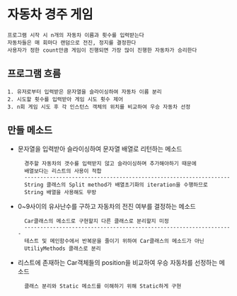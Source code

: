 # 자동차 경주 게임
    프로그램 시작 시 n개의 자동차 이름과 횟수를 입력받는다
    자동차들은 매 회마다 랜덤으로 전진, 정지를 결정한다
    사용자가 정한 count만큼 게임이 진행되면 가장 많이 진행한 자동차가 승리한다


## 프로그램 흐름
    1. 유저로부터 입력받은 문자열을 슬라이싱하여 자동차 이름 분리
    2. 시도할 횟수를 입력받아 게임 시도 횟수 제어
    3. n회 게임 시도 후 각 인스턴스 객체의 위치를 비교하여 우승 자동차 선정

## 만들 메소드
- 문자열을 입력받아 슬라이싱하여 문자열 배열로 리턴하는 메소드
        
        경주할 자동차의 갯수를 입력받지 않고 슬라이싱하며 추가해야하기 때문에
        배열보다는 리스트의 사용이 적합
        -----------------------------------------------------------------
        String 클래스의 Split method가 배열초기화의 iteration을 수행하므로
        String 배열을 사용해도 무방
              
- 0~9사이의 유사난수를 구하고 자동차의 전진 여부를 결정하는 메소드

        Car클래스의 메소드로 구현할지 다른 클래스로 분리할지 미정
        ------------------------------------------------------------------
        테스트 및 메인함수에서 반복문을 줄이기 위하여 Car클래스의 메소드가 아닌
        UtiliyMethods 클래스로 분리
        
- 리스트에 존재하는 Car객체들의 position을 비교하여 우승 자동차를 선정하는 메소드

        클래스 분리와 Static 메소드를 이해하기 위해 Static하게 구현

        
